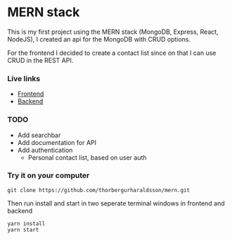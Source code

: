 # MERN stack

This is my first project using the MERN stack (MongoDB, Express, React, NodeJS), I created an api for the MongoDB with CRUD options.

For the frontend I decided to create a contact list since on that I can use CRUD in the REST API.

### Live links

- [Frontend](http://mern.thorbergur.me)
- [Backend](http://mern.thorbergur.me:3450/api/contacts)

### TODO

- Add searchbar
- Add documentation for API
- Add authentication
  - Personal contact list, based on user auth

### Try it on your computer

```
git clone https://github.com/thorbergurharaldsson/mern.git
```

Then run install and start in two seperate terminal windows in frontend and backend

```
yarn install
yarn start
```
